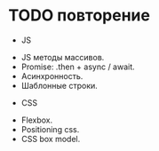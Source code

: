 # TODO повторение

* JS

- JS методы массивов.
- Promise: .then + async / await.
- Асинхронность.
- Шаблонные строки.

* CSS

- Flexbox.
- Positioning css.
- CSS box model.





